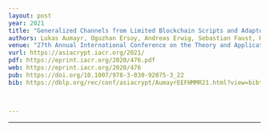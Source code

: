 ```yaml
---
layout: post
year: 2021
title: "Generalized Channels from Limited Blockchain Scripts and Adaptor Signatures"
authors: Lukas Aumayr, Oguzhan Ersoy, Andreas Erwig, Sebastian Faust, Kristina Hostáková, Matteo Maffei, Pedro Moreno-Sanchez, Siavash Riahi
venue: "27th Annual International Conference on the Theory and Application of Cryptology and Information Security - ASIACRYPT 2021 (virtual)"
vurl: https://asiacrypt.iacr.org/2021/
pdf: https://eprint.iacr.org/2020/476.pdf
web: https://eprint.iacr.org/2020/476
pub: https://doi.org/10.1007/978-3-030-92075-3_22
bib: https://dblp.org/rec/conf/asiacrypt/AumayrEEFHMMR21.html?view=bibtex



---
```



---


